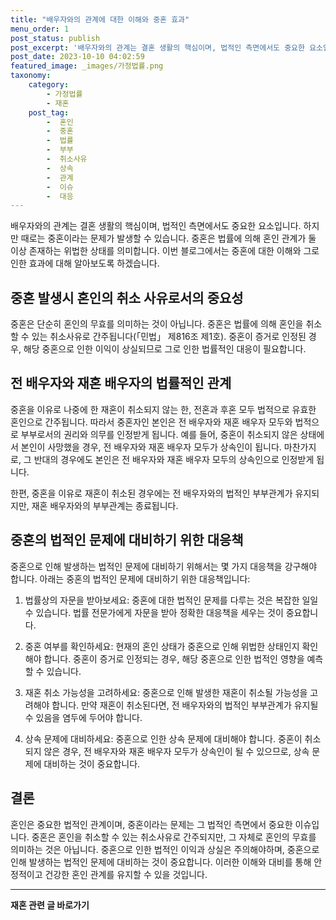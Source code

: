 ```yaml
---
title: "배우자와의 관계에 대한 이해와 중혼 효과"
menu_order: 1
post_status: publish
post_excerpt: '배우자와의 관계는 결혼 생활의 핵심이며, 법적인 측면에서도 중요한 요소입니다. 하지만 때로는 중혼이라는 문제가 발생할 수 있습니다. 중혼은 법률에 의해 혼인 관계가 둘 이상 존재하는 위법한 상태를 의미합니다. 이번 블로그에서는 중혼에 대한 이해와 그로 인한 효과에 대해 알아보도록 하겠습니다.'
post_date: 2023-10-10 04:02:59
featured_image: _images/가정법률.png
taxonomy:
    category:
        - 가정법률
        - 재혼
    post_tag:
        -  혼인
        -  중혼
        -  법률
        -  부부
        -  취소사유
        -  상속
        -  관계
        -  이슈
        -  대응
---
```



배우자와의 관계는 결혼 생활의 핵심이며, 법적인 측면에서도 중요한 요소입니다. 하지만 때로는 중혼이라는 문제가 발생할 수 있습니다. 중혼은 법률에 의해 혼인 관계가 둘 이상 존재하는 위법한 상태를 의미합니다. 이번 블로그에서는 중혼에 대한 이해와 그로 인한 효과에 대해 알아보도록 하겠습니다.

## 중혼 발생시 혼인의 취소 사유로서의 중요성

중혼은 단순히 혼인의 무효를 의미하는 것이 아닙니다. 중혼은 법률에 의해 혼인을 취소할 수 있는 취소사유로 간주됩니다(「민법」 제816조 제1호). 중혼이 증거로 인정된 경우, 해당 중혼으로 인한 이익이 상실되므로 그로 인한 법률적인 대응이 필요합니다.

## 전 배우자와 재혼 배우자의 법률적인 관계

중혼을 이유로 나중에 한 재혼이 취소되지 않는 한, 전혼과 후혼 모두 법적으로 유효한 혼인으로 간주됩니다. 따라서 중혼자인 본인은 전 배우자와 재혼 배우자 모두와 법적으로 부부로서의 권리와 의무를 인정받게 됩니다. 예를 들어, 중혼이 취소되지 않은 상태에서 본인이 사망했을 경우, 전 배우자와 재혼 배우자 모두가 상속인이 됩니다. 마찬가지로, 그 반대의 경우에도 본인은 전 배우자와 재혼 배우자 모두의 상속인으로 인정받게 됩니다.

한편, 중혼을 이유로 재혼이 취소된 경우에는 전 배우자와의 법적인 부부관계가 유지되지만, 재혼 배우자와의 부부관계는 종료됩니다.

## 중혼의 법적인 문제에 대비하기 위한 대응책

중혼으로 인해 발생하는 법적인 문제에 대비하기 위해서는 몇 가지 대응책을 강구해야 합니다. 아래는 중혼의 법적인 문제에 대비하기 위한 대응책입니다:

1. 법률상의 자문을 받아보세요: 중혼에 대한 법적인 문제를 다루는 것은 복잡한 일일 수 있습니다. 법률 전문가에게 자문을 받아 정확한 대응책을 세우는 것이 중요합니다.

2. 중혼 여부를 확인하세요: 현재의 혼인 상태가 중혼으로 인해 위법한 상태인지 확인해야 합니다. 중혼이 증거로 인정되는 경우, 해당 중혼으로 인한 법적인 영향을 예측할 수 있습니다.

3. 재혼 취소 가능성을 고려하세요: 중혼으로 인해 발생한 재혼이 취소될 가능성을 고려해야 합니다. 만약 재혼이 취소된다면, 전 배우자와의 법적인 부부관계가 유지될 수 있음을 염두에 두어야 합니다.

4. 상속 문제에 대비하세요: 중혼으로 인한 상속 문제에 대비해야 합니다. 중혼이 취소되지 않은 경우, 전 배우자와 재혼 배우자 모두가 상속인이 될 수 있으므로, 상속 문제에 대비하는 것이 중요합니다.

## 결론

혼인은 중요한 법적인 관계이며, 중혼이라는 문제는 그 법적인 측면에서 중요한 이슈입니다. 중혼은 혼인을 취소할 수 있는 취소사유로 간주되지만, 그 자체로 혼인의 무효를 의미하는 것은 아닙니다. 중혼으로 인한 법적인 이익과 상실은 주의해야하며, 중혼으로 인해 발생하는 법적인 문제에 대비하는 것이 중요합니다. 이러한 이해와 대비를 통해 안정적이고 건강한 혼인 관계를 유지할 수 있을 것입니다.

<!-- wp:separator -->
<hr class="wp-block-separator has-alpha-channel-opacity"/>
<!-- /wp:separator -->

<!-- wp:group {"backgroundColor":"base","layout":{"type":"constrained"}} -->
<div class="wp-block-group has-base-background-color has-background"><!-- wp:paragraph {"align":"center","fontSize":"medium"} -->
<p class="has-text-align-center has-large-font-size"><strong>재혼 관련 글 바로가기</strong></p>
<!-- /wp:paragraph -->


<!-- wp:latest-posts
{"categories":[{"id":1427,"count":19,"description":"","link":"https://uknowlaw.com/category/%ec%9e%ac%ed%98%bc/","name":"재혼","slug":"재혼","taxonomy":"category","parent":0,"meta":[],"_links":{"self":[{"href":"https://uknowlaw.com/wp-json/wp/v2/categories/1427"}],"collection":[{"href":"https://uknowlaw.com/wp-json/wp/v2/categories"}],"about":[{"href":"https://uknowlaw.com/wp-json/wp/v2/taxonomies/category"}],"wp:post_type":[{"href":"https://uknowlaw.com/wp-json/wp/v2/posts?categories=1427"}],"curies":[{"name":"wp","href":"https://api.w.org/{rel}","templated":true}]}}],"postsToShow":100,"excerptLength":28,"postLayout":"grid","columns":2,"featuredImageAlign":"left","featuredImageSizeSlug":"large","fontSize":18px} /--></div>
<!-- /wp:group -->